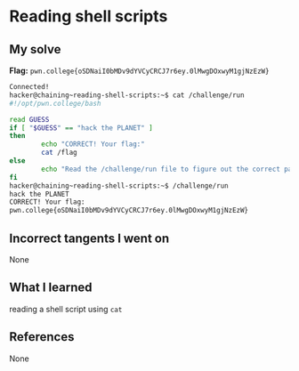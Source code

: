 # Reading shell scripts 

## My solve
**Flag:** `pwn.college{oSDNaiI0bMDv9dYVCyCRCJ7r6ey.0lMwgDOxwyM1gjNzEzW}`

```bash
Connected!
hacker@chaining~reading-shell-scripts:~$ cat /challenge/run
#!/opt/pwn.college/bash

read GUESS
if [ "$GUESS" == "hack the PLANET" ]
then
        echo "CORRECT! Your flag:"
        cat /flag
else
        echo "Read the /challenge/run file to figure out the correct password!"
fi
hacker@chaining~reading-shell-scripts:~$ /challenge/run
hack the PLANET
CORRECT! Your flag:
pwn.college{oSDNaiI0bMDv9dYVCyCRCJ7r6ey.0lMwgDOxwyM1gjNzEzW}
```

## Incorrect tangents I went on
None

## What I learned
reading a shell script using `cat`

## References 
None
